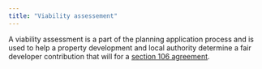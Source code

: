 ```yaml
---
title: "Viability assessement"
---
```


A viability assessment is a part of the planning application process and is used to help a property development and local authority determine a fair developer contribution that will for a [section 106 agreement](/glossary/section-106).
